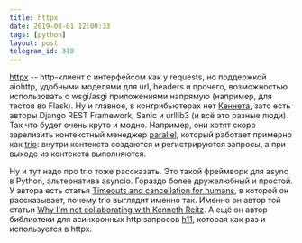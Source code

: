 ```yaml
---
title: httpx
date: 2019-08-01 12:00:33
tags: [python]
layout: post
telegram_id: 318
---
```


[httpx](https://github.com/encode/httpx) -- http-клиент с интерфейсом как у requests, но поддержкой aiohttp, удобными моделями для url, headers и прочего, возможностью использовать с wsgi/asgi приложениями напрямую (например, для тестов во Flask). Ну и главное, в контрибьютерах нет [Кеннета](https://t.me/itgram_channel/299), зато есть авторы Django REST Framework, Sanic и urllib3 (и всё это разные люди). Так что будет очень круто и модно. Например, они хотят скоро зарелизить контекстный менеджер [parallel](https://www.encode.io/httpx/parallel/), который работает примерно как [trio](https://github.com/python-trio/trio): внутри контекста создаются и регистрируются запросы, а при выходе из контекста выполняются.

Ну и тут надо про trio тоже рассказать. Это такой фреймворк для async в Python, альтернатива asyncio. Гораздо более дружелюбный и простой. У автора есть статья [Timeouts and cancellation for humans](https://vorpus.org/blog/timeouts-and-cancellation-for-humans/), в которой он рассказывает, почему trio выглядит именно так. Именно он автор той статьи [Why I'm not collaborating with Kenneth Reitz](https://t.me/itgram_channel/299). А ещё он автор библиотеки для асинхронных http запросов [h11](https://github.com/python-hyper/h11), которая как раз и используется в httpx.
